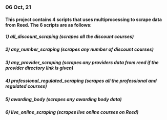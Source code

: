 ### 06 Oct, 21
#### This project contains 4 scripts that uses multiprocessing to scrape data from Reed. The 6 scripts are as follows:
##### 1) all_discount_scraping (scrapes all the discount courses)
##### 2) any_number_scraping (scrapes any number of discount courses)
##### 3) any_provider_scraping (scrapes any providers data from reed if the provider directory link is given)
##### 4) professional_regulated_scraping (scrapes all the professional and regulated courses)
##### 5) awarding_body (scrapes any awarding body data)
##### 6) live_online_scraping (scrapes live online courses on Reed)
